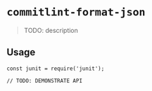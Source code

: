# `commitlint-format-json`

> TODO: description

## Usage

```
const junit = require('junit');

// TODO: DEMONSTRATE API
```
